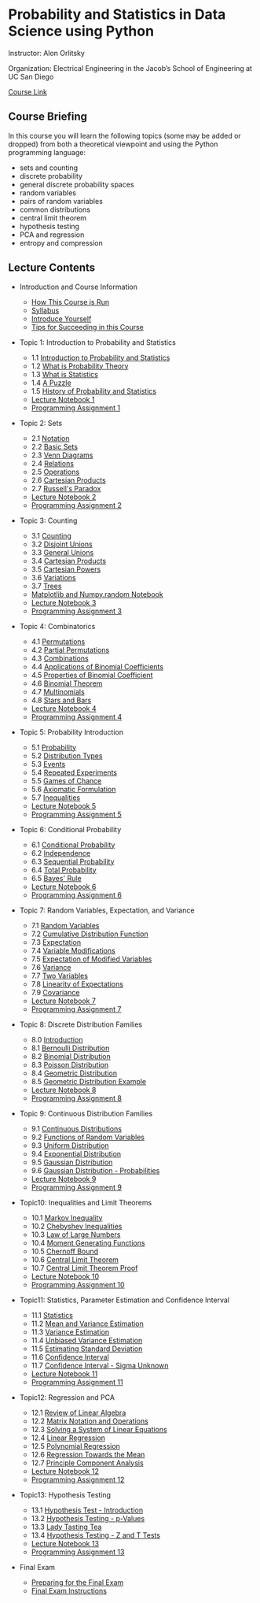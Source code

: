 # Probability and Statistics in Data Science using Python


Instructor: Alon Orlitsky

Organization: Electrical Engineering in the Jacob’s School of Engineering at UC San Diego

[Course Link](https://courses.edx.org/courses/course-v1:UCSanDiegoX+DSE210x+1T2020/course/)


## Course Briefing

In this course you will learn the following topics (some may be added or dropped) from both a theoretical viewpoint and using the Python programming language:

+ sets and counting
+ discrete probability
+ general discrete probability spaces
+ random variables
+ pairs of random variables
+ common distributions
+ central limit theorem
+ hypothesis testing
+ PCA and regression
+ entropy and compression


## Lecture Contents

+ Introduction and Course Information
  + [How This Course is Run](./00-CourseInfo.md#)
  + [Syllabus](./00-CourseInfo.md#)
  + [Introduce Yourself](./00-CourseInfo.md#)
  + [Tips for Succeeding in this Course](./00-CourseInfo.md#)


+ Topic 1: Introduction to Probability and Statistics
  + 1.1 [Introduction to Probability and Statistics](./01-Intro.md#)
  + 1.2 [What is Probability Theory](./01-Intro.md#)
  + 1.3 [What is Statistics](./01-Intro.md#)
  + 1.4 [A Puzzle](./01-Intro.md#)
  + 1.5 [History of Probability and Statistics](./01-Intro.md#)
  + [Lecture Notebook 1](./01-Intro.md#)
  + [Programming Assignment 1](./01-Intro.md#)


+ Topic 2: Sets
  + 2.1 [Notation](./02-Sets.md#21-notation)
  + 2.2 [Basic Sets](./02-Sets.md#21-notation)
  + 2.3 [Venn Diagrams](./02-Sets.md#23-venn-diagrams)
  + 2.4 [Relations](./02-Sets.md#24-relations)
  + 2.5 [Operations](./02-Sets.md#25-operations)
  + 2.6 [Cartesian Products](./02-Sets.md#26-cartesian-products)
  + 2.7 [Russell's Paradox](./02-Sets.md#27-russells-paradox)
  + [Lecture Notebook 2](./02-Sets.md#lecture-notebook-2)
  + [Programming Assignment 2](./02-Sets.md#programming-assignment-2)


+ Topic 3: Counting
  + 3.1 [Counting](./03-Counting.md#)
  + 3.2 [Disjoint Unions](./03-Counting.md#)
  + 3.3 [General Unions](./03-Counting.md#)
  + 3.4 [Cartesian Products](./03-Counting.md#)
  + 3.5 [Cartesian Powers](./03-Counting.md#)
  + 3.6 [Variations](./03-Counting.md#)
  + 3.7 [Trees](./03-Counting.md#)
  + [Matplotlib and Numpy.random Notebook](./03-Counting.md#)
  + [Lecture Notebook 3](./03-Counting.md#)
  + [Programming Assignment 3](./03-Counting.md#)


+ Topic 4: Combinatorics
  + 4.1 [Permutations](./04-Combinatorics.md#)
  + 4.2 [Partial Permutations](./04-Combinatorics.md#)
  + 4.3 [Combinations](./04-Combinatorics.md#)
  + 4.4 [Applications of Binomial Coefficients](./04-Combinatorics.md#)
  + 4.5 [Properties of Binomial Coefficient](./04-Combinatorics.md#)
  + 4.6 [Binomial Theorem](./04-Combinatorics.md#)
  + 4.7 [Multinomials](./04-Combinatorics.md#)
  + 4.8 [Stars and Bars](./04-Combinatorics.md#)
  + [Lecture Notebook 4](./04-Combinatorics.md#)
  + [Programming Assignment 4](./04-Combinatorics.md#)


+ Topic 5: Probability Introduction
  + 5.1 [Probability](./05-probIntro.md#)
  + 5.2 [Distribution Types](./05-probIntro.md#)
  + 5.3 [Events](./05-probIntro.md#)
  + 5.4 [Repeated Experiments](./05-probIntro.md#)
  + 5.5 [Games of Chance](./05-probIntro.md#)
  + 5.6 [Axiomatic Formulation](./05-probIntro.md#)
  + 5.7 [Inequalities](./05-probIntro.md#)
  + [Lecture Notebook 5](./05-probIntro.md#)
  + [Programming Assignment 5](./05-probIntro.md#)


+ Topic 6: Conditional Probability
  + 6.1 [Conditional Probability](./06-CondProb.md#)
  + 6.2 [Independence](./06-CondProb.md#)
  + 6.3 [Sequential Probability](./06-CondProb.md#)
  + 6.4 [Total Probability](./06-CondProb.md#)
  + 6.5 [Bayes' Rule](./06-CondProb.md#)
  + [Lecture Notebook 6](./06-CondProb.md#)
  + [Programming Assignment 6](./06-CondProb.md#)


+ Topic 7: Random Variables, Expectation, and Variance
  + 7.1 [Random Variables](./07-RvMeanVar.md#)
  + 7.2 [Cumulative Distribution Function](./07-RvMeanVar.md#)
  + 7.3 [Expectation](./07-RvMeanVar.md#)
  + 7.4 [Variable Modifications](./07-RvMeanVar.md#)
  + 7.5 [Expectation of Modified Variables](./07-RvMeanVar.md#)
  + 7.6 [Variance](./07-RvMeanVar.md#)
  + 7.7 [Two Variables](./07-RvMeanVar.md#)
  + 7.8 [Linearity of Expectations](./07-RvMeanVar.md#)
  + 7.9 [Covariance](./07-RvMeanVar.md#)
  + [Lecture Notebook 7](./07-RvMeanVar.md#)
  + [Programming Assignment 7](./07-RvMeanVar.md#)


+ Topic 8: Discrete Distribution Families
  + 8.0 [Introduction](./08-DiscreteDist.md#)
  + 8.1 [Bernoulli Distribution](./08-DiscreteDist.md#)
  + 8.2 [Binomial Distribution](./08-DiscreteDist.md#)
  + 8.3 [Poisson Distribution](./08-DiscreteDist.md#)
  + 8.4 [Geometric Distribution](./08-DiscreteDist.md#)
  + 8.5 [Geometric Distribution Example](./08-DiscreteDist.md#)
  + [Lecture Notebook 8](./08-DiscreteDist.md#)
  + [Programming Assignment 8](./08-DiscreteDist.md#)


+ Topic 9: Continuous Distribution Families
  + 9.1 [Continuous Distributions](./09-ContDist.md#)
  + 9.2 [Functions of Random Variables](./09-ContDist.md#)
  + 9.3 [Uniform Distribution](./09-ContDist.md#)
  + 9.4 [Exponential Distribution](./09-ContDist.md#)
  + 9.5 [Gaussian Distribution](./09-ContDist.md#)
  + 9.6 [Gaussian Distribution - Probabilities](./09-ContDist.md#)
  + [Lecture Notebook 9](./09-ContDist.md#)
  + [Programming Assignment 9](./09-ContDist.md#)


+ Topic10: Inequalities and Limit Theorems
  + 10.1 [Markov Inequality](./10-InequLimit.md#)
  + 10.2 [Chebyshev Inequalities](./10-InequLimit.md#)
  + 10.3 [Law of Large Numbers](./10-InequLimit.md#)
  + 10.4 [Moment Generating Functions](./10-InequLimit.md#)
  + 10.5 [Chernoff Bound](./10-InequLimit.md#)
  + 10.6 [Central Limit Theorem](./10-InequLimit.md#)
  + 10.7 [Central Limit Theorem Proof](./10-InequLimit.md#)
  + [Lecture Notebook 10](./10-InequLimit.md#)
  + [Programming Assignment 10](./10-InequLimit.md#)


+ Topic11: Statistics, Parameter Estimation and Confidence Interval
  + 11.1 [Statistics](./11-StatEstCI.md#)
  + 11.2 [Mean and Variance Estimation](./11-StatEstCI.md#)
  + 11.3 [Variance Estimation](./11-StatEstCI.md#)
  + 11.4 [Unbiased Variance Estimation](./11-StatEstCI.md#)
  + 11.5 [Estimating Standard Deviation](./11-StatEstCI.md#)
  + 11.6 [Confidence Interval](./11-StatEstCI.md#)
  + 11.7 [Confidence Interval - Sigma Unknown](./11-StatEstCI.md#)
  + [Lecture Notebook 11](./11-StatEstCI.md#)
  + [Programming Assignment 11](./11-StatEstCI.md#)


+ Topic12: Regression and PCA
  + 12.1 [Review of Linear Algebra](./12-RegPCA.md#)
  + 12.2 [Matrix Notation and Operations](./12-RegPCA.md#)
  + 12.3 [Solving a System of Linear Equations](./12-RegPCA.md#)
  + 12.4 [Linear Regression](./12-RegPCA.md#)
  + 12.5 [Polynomial Regression](./12-RegPCA.md#)
  + 12.6 [Regression Towards the Mean](./12-RegPCA.md#)
  + 12.7 [Principle Component Analysis](./12-RegPCA.md#)
  + [Lecture Notebook 12](./12-RegPCA.md#)
  + [Programming Assignment 12](./12-RegPCA.md#)


+ Topic13: Hypothesis Testing
  + 13.1 [Hypothesis Test - Introduction](./13-Hypothesis.md#)
  + 13.2 [Hypothesis Testing - p-Values](./13-Hypothesis.md#)
  + 13.3 [Lady Tasting Tea](./13-Hypothesis.md#)
  + 13.4 [Hypothesis Testing - Z and T Tests](./13-Hypothesis.md#)
  + [Lecture Notebook 13](./13-Hypothesis.md#)
  + [Programming Assignment 13](./13-Hypothesis.md#)
 
 
+ Final Exam
  + [Preparing for the Final Exam](./14-Final.md)
  + [Final Exam Instructions](./14-Final.md)






